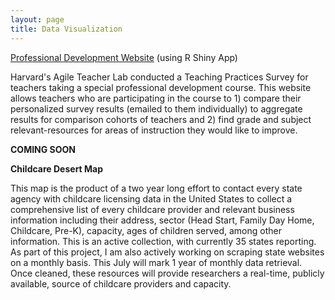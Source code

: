 ```yaml
---
layout: page
title: Data Visualization
---
```


[Professional Development Website](https://kcsadow.shinyapps.io/agile_lab/) (using R Shiny App)

Harvard's Agile Teacher Lab conducted a Teaching Practices Survey for teachers taking a special professional development course. This website allows teachers who are participating in the course to 1) compare their personalized survey results (emailed to them individually) to aggregate results for comparison cohorts of teachers and 2) find grade and subject relevant-resources for areas of instruction they would like to improve. 


**COMING SOON**

**Childcare Desert Map** 

This map is the product of a two year long effort to contact every state agency with childcare licensing data in the United States to collect a comprehensive list of every childcare provider and relevant business information including their address, sector (Head Start, Family Day Home, Childcare, Pre-K), capacity, ages of children served, among other information. This is an active collection, with currently 35 states reporting. As part of this project, I am also actively working on scraping state websites on a monthly basis. This July will mark 1 year of monthly data retrieval. Once cleaned, these resources will provide researchers a real-time, publicly available, source of childcare providers and capacity. 
